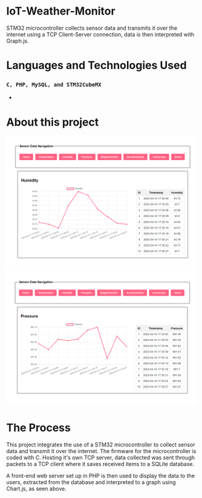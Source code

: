 # IoT-Weather-Monitor
STM32 microcontroller collects sensor data and transmits it over the internet using a TCP Client-Server connection, data is then interpreted with Graph.js.

# Languages and Technologies Used

### `C, PHP, MySQL, and STM32CubeMX`

-

# About this project
![Image 1](./images/p1.png)
![Image 2](./images/p2.png)

# The Process
This project integrates the use of a STM32 microcontroller to collect sensor data and transmit it over the internet. The firmware for the microcontroller is coded with C. Hosting it's own TCP server, data collected was sent through packets to a TCP client where it saves received items to a SQLite database.

A front-end web server set up in PHP is then used to display the data to the users, extracted from the database and interpreted to a graph using Chart.js, as seen above.
